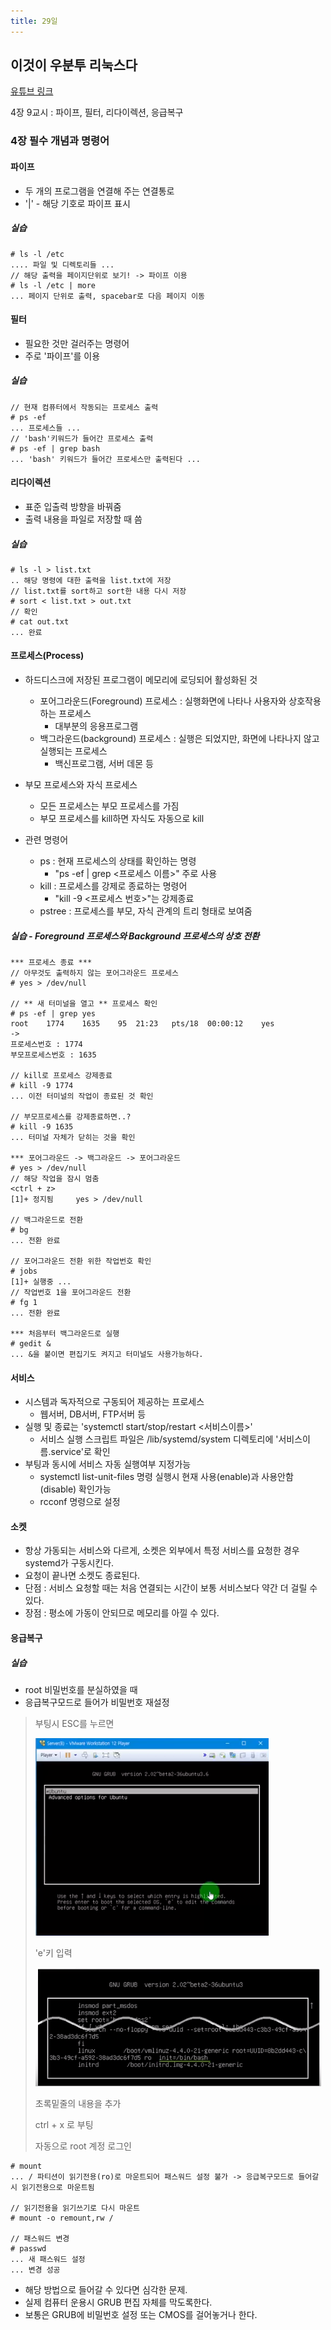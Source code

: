 ```yaml
---
title: 29일
---
```


## 이것이 우분투 리눅스다

[유튜브 링크](https://www.youtube.com/playlist?list=PLVsNizTWUw7H0hL3MIk4POxadZVwNOycL)

4장 9교시 : 파이프, 필터, 리다이렉션, 응급복구

### 4장 필수 개념과 명령어

#### 파이프

- 두 개의 프로그램을 연결해 주는 연결통로
- '|' - 해당 기호로 파이프 표시

##### 실습

~~~
# ls -l /etc
.... 파일 및 디렉토리들 ...
// 해당 출력을 페이지단위로 보기! -> 파이프 이용
# ls -l /etc | more
... 페이지 단위로 출력, spacebar로 다음 페이지 이동
~~~

#### 필터

- 필요한 것만 걸러주는 명령어
- 주로 '파이프'를 이용

##### 실습

~~~
// 현재 컴퓨터에서 작동되는 프로세스 출력
# ps -ef
... 프로세스들 ...
// 'bash'키워드가 들어간 프로세스 출력
# ps -ef | grep bash
... 'bash' 키워드가 들어간 프로세스만 출력된다 ...
~~~

#### 리다이렉션

- 표준 입출력 방향을 바꿔줌
- 출력 내용을 파일로 저장할 때 씀

##### 실습

~~~
# ls -l > list.txt
.. 해당 명령에 대한 출력을 list.txt에 저장
// list.txt를 sort하고 sort한 내용 다시 저장
# sort < list.txt > out.txt
// 확인
# cat out.txt
... 완료
~~~

#### 프로세스(Process)

- 하드디스크에 저장된 프로그램이 메모리에 로딩되어 활성화된 것

  - 포어그라운드(Foreground) 프로세스 : 실행화면에 나타나 사용자와 상호작용하는 프로세스
    - 대부분의 응용프로그램
  - 백그라운드(background) 프로세스 : 실행은 되었지만, 화면에 나타나지 않고 실행되는 프로세스
    - 백신프로그램, 서버 데몬 등

- 부모 프로세스와 자식 프로세스
  - 모든 프로세스는 부모 프로세스를 가짐
  - 부모 프로세스를 kill하면 자식도 자동으로 kill

- 관련 명령어
  - ps : 현재 프로세스의 상태를 확인하는 명령
    - "ps -ef | grep <프로세스 이름>" 주로 사용
  - kill : 프로세스를 강제로 종료하는 명령어
    - "kill -9 <프로세스 번호>"는 강제종료
  - pstree : 프로세스를 부모, 자식 관계의 트리 형태로 보여줌

##### 실습 - Foreground 프로세스와 Background 프로세스의 상호 전환

~~~
*** 프로세스 종료 ***
// 아무것도 출력하지 않는 포어그라운드 프로세스
# yes > /dev/null

// ** 새 터미널을 열고 ** 프로세스 확인
# ps -ef | grep yes
root    1774    1635    95  21:23   pts/18  00:00:12    yes
->
프로세스번호 : 1774
부모프로세스번호 : 1635

// kill로 프로세스 강제종료
# kill -9 1774
... 이전 터미널의 작업이 종료된 것 확인

// 부모프로세스를 강제종료하면..?
# kill -9 1635
... 터미널 자체가 닫히는 것을 확인

*** 포어그라운드 -> 백그라운드 -> 포어그라운드
# yes > /dev/null
// 해당 작업을 잠시 멈춤
<ctrl + z>
[1]+ 정지됨     yes > /dev/null

// 백그라운드로 전환
# bg
... 전환 완료

// 포어그라운드 전환 위한 작업번호 확인
# jobs
[1]+ 실행중 ...
// 작업번호 1을 포어그라운드 전환
# fg 1
... 전환 완료

*** 처음부터 백그라운드로 실행
# gedit &
... &을 붙이면 편집기도 켜지고 터미널도 사용가능하다.
~~~

#### 서비스

- 시스템과 독자적으로 구동되어 제공하는 프로세스
  - 웹서버, DB서버, FTP서버 등
- 실행 및 종료는 'systemctl start/stop/restart <서비스이름>'
  - 서비스 실행 스크립트 파일은 /lib/systemd/system 디렉토리에 '서비스이름.service'로 확인
- 부팅과 동시에 서비스 자동 실행여부 지정가능
  - systemctl list-unit-files 명령 실행시 현재 사용(enable)과 사용안함(disable) 확인가능
  - rcconf 명령으로 설정

#### 소켓

- 항상 가동되는 서비스와 다르게, 소켓은 외부에서 특정 서비스를 요청한 경우 systemd가 구동시킨다.
- 요청이 끝나면 소켓도 종료된다.
- 단점 : 서비스 요청할 때는 처음 연결되는 시간이 보통 서비스보다 약간 더 걸릴 수 있다.
- 장점 : 평소에 가동이 안되므로 메모리를 아낄 수 있다.

#### 응급복구

##### 실습

- root 비밀번호를 분실하였을 때
- 응급복구모드로 들어가 비밀번호 재설정

> 
> 부팅시 ESC를 누르면 
>
> ![An Image](./grub1.png)
>
> 'e'키 입력
>
> ![An Image](./grub2.png)
>
> 초록밑줄의 내용을 추가
>
> ctrl + x 로 부팅
>
> 자동으로 root 계정 로그인

~~~
# mount
... / 파티션이 읽기전용(ro)로 마운트되어 패스워드 설정 불가 -> 응급복구모드로 들어갈 시 읽기전용으로 마운트됨

// 읽기전용을 읽기쓰기로 다시 마운트
# mount -o remount,rw /

// 패스워드 변경
# passwd
... 새 패스워드 설정
... 변경 성공
~~~

- 해당 방법으로 들어갈 수 있다면 심각한 문제.
- 실제 컴퓨터 운용시 GRUB 편집 자체를 막도록한다.
- 보통은 GRUB에 비밀번호 설정 또는 CMOS를 걸어놓거나 한다.

